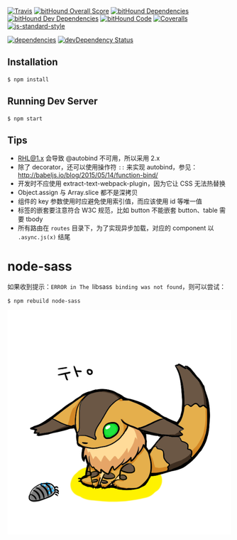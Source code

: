 [![Travis](https://img.shields.io/travis/crossjs/teto.js.svg?style=flat-square)](https://github.com/crossjs/teto.js)
[![bitHound Overall Score](https://www.bithound.io/github/kagawagao/teto.js/badges/score.svg)](https://www.bithound.io/github/kawagagao/teto.js)
[![bitHound Dependencies](https://www.bithound.io/github/kagawagao/teto.js/badges/dependencies.svg)](https://www.bithound.io/github/kawagagao/teto.js/master/dependencies/npm)
[![bitHound Dev Dependencies](https://www.bithound.io/github/kagawagao/teto.js/badges/devDependencies.svg)](https://www.bithound.io/github/kagawagao/teto.js/master/dependencies/npm)
[![bitHound Code](https://www.bithound.io/github/kagawagao/teto.js/badges/code.svg)](https://www.bithound.io/github/kagawagao/teto.js)
[![Coveralls](https://img.shields.io/coveralls/crossjs/teto.js.svg?style=flat-square)](https://github.com/crossjs/teto.js)
[![js-standard-style](https://img.shields.io/badge/code%20style-standard-brightgreen.svg?style=flat-square)](http://standardjs.com/)

[![dependencies](https://david-dm.org/kagawagao/teto.js.svg?style=flat-square)](https://david-dm.org/kagawagao/teto.js)
[![devDependency Status](https://david-dm.org/kagawagao/teto.js/dev-status.svg?style=flat-square)](https://david-dm.org/kagawagao/teto.js#info=devDependencies)

## Installation

```
$ npm install
```

## Running Dev Server

```
$ npm start
```

## Tips

- RHL@1.x 会导致 @autobind 不可用，所以采用 2.x
- 除了 decorator，还可以使用操作符 `::` 来实现 autobind，参见：http://babeljs.io/blog/2015/05/14/function-bind/
- 开发时不应使用 extract-text-webpack-plugin，因为它让 CSS 无法热替换
- Object.assign 与 Array.slice 都不是深拷贝
- 组件的 key 参数使用时应避免使用索引值，而应该使用 id 等唯一值
- 标签的嵌套要注意符合 W3C 规范，比如 button 不能嵌套 button、table 需要 tbody
- 所有路由在 `routes` 目录下，为了实现异步加载，对应的 component 以 `.async.js(x)` 结尾

# node-sass

如果收到提示：`ERROR in The `libsass` binding was not found`，则可以尝试：

```
$ npm rebuild node-sass
```

[![](teto.png)](http://seiga.nicovideo.jp/seiga/im2044734)
